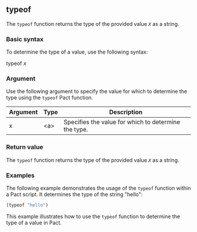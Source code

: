 ## typeof
The `typeof` function returns the type of the provided value *`X`* as a string.

### Basic syntax

To determine the type of a value, use the following syntax:

typeof *x*

### Argument

Use the following argument to specify the value for which to determine the type using the `typeof` Pact function.

| Argument | Type | Description |
| --- | --- | --- |
| x | \<a> | Specifies the value for which to determine the type. |

### Return value

The `typeof` function returns the type of the provided value *`X`* as a string.

### Examples

The following example demonstrates the usage of the `typeof` function within a Pact script. It determines the type of the string "hello":

```lisp
(typeof "hello")
```

This example illustrates how to use the `typeof` function to determine the type of a value in Pact.
